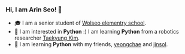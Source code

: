 ### Hi, I am Arin Seo! 👋

- 🎓 I am a senior student of [Wolseo elementry school](http://www.dgwolseo.es.kr/).
- 🤔 I am interested in __Python__ :) I am learning __Python__ from a robotics researcher [Taekyung Kim](https://github.com/ktk1501).
- 👯 I am learning __Python__ with my friends, [yeongchae](https://github.com/estelle0923) and  [jinsol](https://github.com/luna0902).
